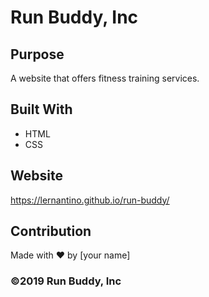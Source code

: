 <!-- This is part of Module 1 of UNCC Coding Bootcamp. Core lessons include fundamentals of HTML and CSS, and GIT version control. -->
# Run Buddy, Inc

## Purpose
A website that offers fitness training services. 

## Built With
* HTML
* CSS

## Website
https://lernantino.github.io/run-buddy/

## Contribution
Made with ❤️ by [your name]

### ©️2019 Run Buddy, Inc 

